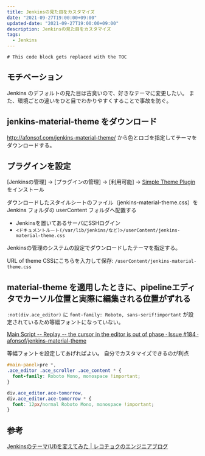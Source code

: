 ```yaml
---
title: Jenkinsの見た目をカスタマイズ
date: "2021-09-27T19:00:00+09:00"
updated-date: "2021-09-27T19:00:00+09:00"
description: Jenkinsの見た目をカスタマイズ
tags:
  - Jenkins
---
```



````toc
# This code block gets replaced with the TOC
````

## モチベーション

Jenkins のデフォルトの見た目は古臭いので、好きなテーマに変更したい。
また、環境ごとの違いをひと目でわかりやすくすることで事故を防ぐ。

## jenkins-material-theme をダウンロード

<http://afonsof.com/jenkins-material-theme/>
から色とロゴを指定してテーマをダウンロードする。

## プラグインを設定

\[Jenkinsの管理\] -> \[プラグインの管理\] -> \[利用可能\] -> [Simple Theme Plugin](https://plugins.jenkins.io/simple-theme-plugin/) をインストール

ダウンロードしたスタイルシートのファイル（jenkins-material-theme.css）を Jenkins フォルダの userContent フォルダへ配置する

* Jenkinsを置いてあるサーバにSSHログイン
* `<ドキュメントルート(/var/lib/jenkins/など)>/userContent/jenkins-material-theme.css`

Jenkinsの管理のシステムの設定でダウンロードしたテーマを指定する。

URL of theme CSSにこちらを入力して保存: `/userContent/jenkins-material-theme.css`

## material-theme を適用したときに、pipelineエディタでカーソル位置と実際に編集される位置がずれる

`:not(div.ace_editor)` に `font-family: Roboto, sans-serif!important` が設定されているため等幅フォントになっていない。

[Main Script -- Replay -- the cursor in the editor is out of phase · Issue #184 · afonsof/jenkins-material-theme](https://github.com/afonsof/jenkins-material-theme/issues/184)

等幅フォントを設定してあげればよい。
自分でカスタマイズできるのが利点

````css:jenkins-material-theme.css
#main-panel>pre *,
.ace_editor .ace_scroller .ace_content * {
  font-family: Roboto Mono, monospace !important;
}

div.ace_editor.ace-tomorrow,
div.ace_editor.ace-tomorrow * {
  font: 12px/normal Roboto Mono, monospace !important;
}
````

## 参考

[Jenkinsのテーマ(UI)を変えてみた | レコチョクのエンジニアブログ](https://techblog.recochoku.jp/2021)
